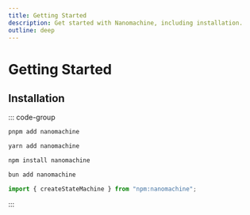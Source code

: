 ```yaml
---
title: Getting Started
description: Get started with Nanomachine, including installation.
outline: deep
---
```


# Getting Started

## Installation

::: code-group

```bash [pnpm]
pnpm add nanomachine
```

```bash [yarn]
yarn add nanomachine
```

```bash [npm]
npm install nanomachine
```

```bash [bun]
bun add nanomachine
```

```ts [deno]
import { createStateMachine } from "npm:nanomachine";
```

:::
